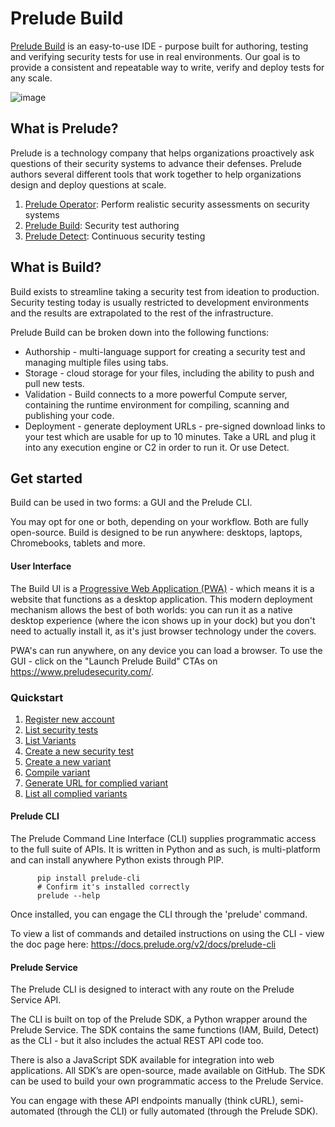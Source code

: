 # Prelude Build

<a href="https://www.preludesecurity.com/">Prelude Build</a> is an easy-to-use IDE - purpose built for authoring, testing and verifying security tests for use in real environments. Our goal is to provide a consistent and repeatable way to write, verify and deploy tests for any scale.

![image](https://user-images.githubusercontent.com/813716/206262855-0a68b6bf-e63e-4e2b-ad93-1ad1c9048549.png)

## What is Prelude?

Prelude is a technology company that helps organizations proactively ask questions of their security systems to advance their defenses. Prelude authors several different tools that work together to help organizations design and deploy questions at scale.

<ol>
          <li><a href="https://www.preludesecurity.com/products/operator">Prelude Operator</a>: Perform realistic security assessments on security systems</li>
          <li><a href="https://www.preludesecurity.com/products/build">Prelude Build</a>: Security test authoring</li>
          <li><a href="https://www.preludesecurity.com/products/detect">Prelude Detect</a>: Continuous security testing</li>
</ol>

## What is Build?

Build exists to streamline taking a security test from ideation to production. Security testing today is usually restricted to development environments and the results are extrapolated to the rest of the infrastructure.

Prelude Build can be broken down into the following functions:

- Authorship - multi-language support for creating a security test and managing multiple files using tabs.
- Storage - cloud storage for your files, including the ability to push and pull new tests. 
- Validation - Build connects to a more powerful Compute server, containing the runtime environment for compiling, scanning and publishing your code.
- Deployment - generate deployment URLs - pre-signed download links to your test which are usable for up to 10 minutes. Take a URL and plug it into any execution engine or C2 in order to run it. Or use Detect.

## Get started

Build can be used in two forms: a GUI and the Prelude CLI.

You may opt for one or both, depending on your workflow. Both are fully open-source. Build is designed to be run anywhere: desktops, laptops, Chromebooks, tablets and more.

<h4>User Interface</h4>

The Build UI is a <a href="https://web.dev/progressive-web-apps/">Progressive Web Application (PWA)</a> - which means it is a website that functions as a desktop application. This modern deployment mechanism allows the best of both worlds: you can run it as a native desktop experience (where the icon shows up in your dock) but you don't need to actually install it, as it's just browser technology under the covers.

PWA's can run anywhere, on any device you can load a browser. To use the GUI - click on the "Launch Prelude Build" CTAs on https://www.preludesecurity.com/.

### Quickstart

1. [Register new account](https://docs.prelude.org/docs/build-getting-started#register-new-account)
2. [List security tests](https://docs.prelude.org/docs/build-getting-started#list-security-tests)
3. [List Variants](https://docs.prelude.org/docs/build-getting-started#list-variants)
4. [Create a new security test](https://docs.prelude.org/docs/build-getting-started#create-a-new-security-test)
5. [Create a new variant](https://docs.prelude.org/docs/build-getting-started#create-a-new-variant)
6. [Compile variant](https://docs.prelude.org/docs/build-getting-started#compile-variant)
7. [Generate URL for complied variant](https://docs.prelude.org/docs/build-getting-started#generate-url-for-complied-variant)
8. [List all complied variants](https://docs.prelude.org/docs/build-getting-started#list-all-complied-variants)

<h4>Prelude CLI</h4>

The Prelude Command Line Interface (CLI) supplies programmatic access to the full suite of APIs. It is written in Python and as such, is multi-platform and can install anywhere Python exists through PIP.

          pip install prelude-cli
          # Confirm it's installed correctly
          prelude --help
 
 Once installed, you can engage the CLI through the 'prelude' command.
 
 To view a list of commands and detailed instructions on using the CLI - view the doc page here: https://docs.prelude.org/v2/docs/prelude-cli
 
<h4>Prelude Service</h4>

The Prelude CLI is designed to interact with any route on the Prelude Service API.

The CLI is built on top of the Prelude SDK, a Python wrapper around the Prelude Service. The SDK contains the same functions (IAM, Build, Detect) as the CLI - but it also includes the actual REST API code too.

There is also a JavaScript SDK available for integration into web applications. All SDK’s are open-source, made available on GitHub.
The SDK can be used to build your own programmatic access to the Prelude Service.

You can engage with these API endpoints manually (think cURL), semi-automated (through the CLI) or fully automated (through the Prelude SDK).

